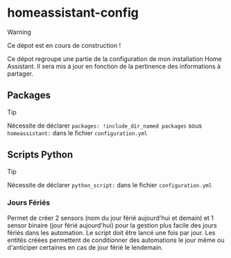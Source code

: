 # homeassistant-config
> [!WARNING]
> Ce dépot est en cours de construction !
> 
Ce dépot regroupe une partie de la configuration de mon installation Home Assistant.
Il sera mis à jour en fonction de la pertinence des informations à partager.

## Packages
> [!TIP]
> Nécessite de déclarer `packages: !include_dir_named packages` sous `homeassistant:` dans le fichier `configuration.yml`

## Scripts Python
> [!TIP]
> Nécessite de déclarer `python_script:` dans le fichier `configuration.yml`

### Jours Fériés
Permet de créer 2 sensors (nom du jour férié aujourd'hui et demain) et 1 sensor binaire (jour férié aujourd'hui) pour la gestion plus facile des jours fériés dans les automation.
Le script doit être lancé une fois par jour. Les entités créées permettent de conditionner des automations le jour même ou d'anticiper certaines en cas de jour férié le lendemain.
